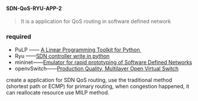 #### SDN-QoS-RYU-APP-2
>It is a application for QoS routing in software defined network
### required 
* PuLP  —— [A Linear Programming Toolkit for Python ](http://www.optimization-online.org/DB_FILE/2011/09/3178.pdf)
* Ryu ——[SDN controller write in python](https://github.com/osrg/ryu)
* mininet——[Emulator for rapid prototyping of Software Defined Networks](https://github.com/mininet/mininet)
* openvSwitch——[Production Quality, Multilayer Open Virtual Switch](https://www.openvswitch.org/)


create a application for SDN QoS routing, use the traditional method (shortest path or ECMP) for primary routing, when congestion happened, it can reallocate resource use MILP method.
